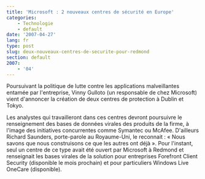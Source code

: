 ```yaml
---
title: 'Microsoft : 2 nouveaux centres de sécurité en Europe'
categories:
    - Technologie
    - default
date: '2007-04-27'
lang: fr
type: post
slug: deux-nouveaux-centres-de-securite-pour-redmond
section: default
2007:
    - '04'
---
```


Poursuivant la politique de lutte contre les applications malveillantes entamée par l'entreprise, Vinny Gulloto (un responsable de chez Microsoft) vient d'annoncer la création de deux centres de protection à Dublin et Tokyo.

<!-- more -->

Les analystes qui travailleront dans ces centres devront poursuivre le renseignement des bases de données virales des produits de la firme, à l'image des initiatives concurrentes comme Symantec ou McAfee. D'ailleurs Richard Saunders, porte-parole au Royaume-Uni, le reconnait&nbsp;: «&nbsp;Nous savons que nous construisons ce que les autres ont déjà&nbsp;». Pour l'instant, seul un centre de ce type avait été ouvert par Microsoft à Redmond et renseignait les bases virales de la solution pour entreprises Forefront Client Security (disponible le mois prochain) et pour particuliers Windows Live OneCare (disponible).